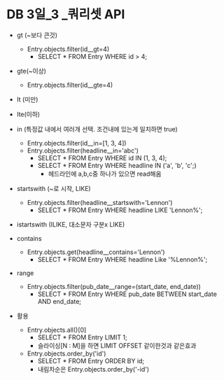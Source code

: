 # DB 3일_3 _쿼리셋 API

- gt (~보다 큰것)
  - Entry.objects.filter(id__gt=4)
    - SELECT * FROM Entry WHERE id > 4;

- gte(~이상)
  - Entry.objects.filter(id__gte=4)

- lt (미만)
- lte(이하)



- in (특정값 내에서 여러개 선택. 조건내에 있는게 일치하면 true)
  - Entry.objects.filter(id__in=[1, 3, 4])
  - Entry.objects.filter(headline__in='abc')
    - SELECT * FROM Entry WHERE id IN (1, 3, 4);
    - SELECT * FROM Entry WHERE headline IN ('a', 'b', 'c';)
      - 헤드라인에 a,b,c중 하나가 있으면 read해옴



- startswith (~로 시작, LIKE)
  - Entry.objects.filter(headline__startswith='Lennon')
    - SELECT * FROM Entry WHERE headline LIKE 'Lennon%';

- istartswith (ILIKE, 대소문자 구분x LIKE)

- contains

  - Entry.objects.get(headline__contains='Lennon')
    - SELECT * FROM Entry WHERE headline Like '%Lennon%';

  

- range

  - Entry.objects.filter(pub_date__range=(start_date, end_date))
    - SELECT * FROM Entry WHERE pub_date BETWEEN start_date AND end_date;



- 활용
  - Entry.objects.all()[0]
    - SELECT * FROM Entry LIMIT 1;
    - 슬라이싱[N : M]을 하면 LIMIT OFFSET 같이한것과 같은효과
  - Entry.objects.order_by('id')
    - SELECT * FROM Entry ORDER BY id;
    - 내림차순은 Entry.objects.order_by('-id')